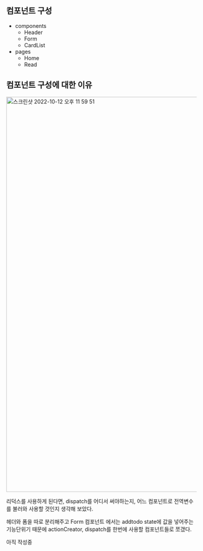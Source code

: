 
## 컴포넌트 구성
* components
  * Header
  * Form
  * CardList
* pages
  * Home
  * Read
  
## 컴포넌트 구성에 대한 이유

<img width="1044" alt="스크린샷 2022-10-12 오후 11 59 51" src="https://user-images.githubusercontent.com/96973915/195378011-5f8afa3f-24cb-4190-8b4e-185fe6a6a06e.png">


리덕스를 사용하게 된다면, dispatch를 어디서 써야하는지, 어느 컴포넌트로 전역변수를 불러와 사용할 것인지 생각해 보았다.

헤더와 폼을 따로 분리해주고 Form 컴포넌트 에서는 addtodo state에 값을 넣어주는 기능단위기 때문에 actionCreator, dispatch를 한번에 사용할 컴포넌트들로 쪼갰다.

아직 작성중





